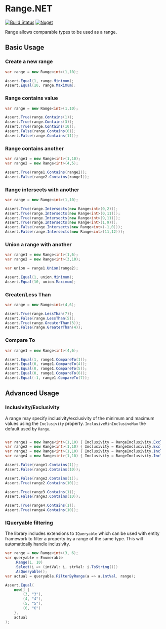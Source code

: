 ﻿# Range.NET
[![Build Status](https://atlanticblue.visualstudio.com/Range.NET/_apis/build/status/mnelsonwhite.Range.NET?branchName=master)](https://atlanticblue.visualstudio.com/Range.NET/_build/latest?definitionId=2&branchName=master)
[![Nuget](https://img.shields.io/badge/nuget-v2.1.0-blue.svg)](https://www.nuget.org/packages/Range.Net)

Range allows comparable types to be used as a range.

## Basic Usage

### Create a new range

``` c#
var range = new Range<int>(1,10);

Assert.Equal(1, range.Minimum);
Assert.Equal(10, range.Maximum);
```

### Range contains value

``` c#
var range = new Range<int>(1,10);

Assert.True(range.Contains(1));
Assert.True(range.Contains(3));
Assert.True(range.Contains(10));
Assert.False(range.Contains(0));
Assert.False(range.Contains(11));
```

### Range contains another

``` c#
var range1 = new Range<int>(1,10);
var range2 = new Range<int>(4,5);

Assert.True(range1.Contains(range2));
Assert.False(range2.Contains(range1));
```

### Range intersects with another

``` c#
var range = new Range<int>(1,10);

Assert.True(range.Intersects(new Range<int>(0,2)));
Assert.True(range.Intersects(new Range<int>(0,11)));
Assert.True(range.Intersects(new Range<int>(9,11)));
Assert.True(range.Intersects(new Range<int>(1,9)));
Assert.False(range.Intersects(new Range<int>(-1,0)));
Assert.False(range.Intersects(new Range<int>(11,12)));
```

### Union a range with another

``` c#
var range1 = new Range<int>(1,6);
var range2 = new Range<int>(3,10);

var union = range1.Union(range2);

Assert.Equal(1, union.Minimum);
Assert.Equal(10, union.Maximum);
```

### Greater/Less Than

``` c#
var range = new Range<int>(4,6);

Assert.True(range.LessThan(7));
Assert.False(range.LessThan(5));
Assert.True(range.GreaterThan(3));
Assert.False(range.GreaterThan(4));
```

### Compare To

``` c#
var range1 = new Range<int>(4,6);

Assert.Equal(1, range1.CompareTo(1));
Assert.Equal(0, range1.CompareTo(4));
Assert.Equal(0, range1.CompareTo(5));
Assert.Equal(0, range1.CompareTo(6));
Assert.Equal(-1, range1.CompareTo(7));
```

## Advanced Usage


### Inclusivity/Exclusivity
A range may specify inclusivity/exclusivity of the minimum and maximum values using the `Inclusivity` property. `InclusiveMinInclusiveMax` the default used by `Range`. 

``` c#

var range1 = new Range<int>(1,10) { Inclusivity = RangeInclusivity.ExclusiveMinExclusiveMax };
var range2 = new Range<int>(1,10) { Inclusivity = RangeInclusivity.ExclusiveMinInclusiveMax };
var range3 = new Range<int>(1,10) { Inclusivity = RangeInclusivity.InclusiveMinExclusiveMax };
var range4 = new Range<int>(1,10) { Inclusivity = RangeInclusivity.InclusiveMinInclusiveMax };

Assert.False(range1.Contains(1));
Assert.False(range1.Contains(10));

Assert.False(range2.Contains(1));
Assert.True(range2.Contains(10));

Assert.True(range3.Contains(1));
Assert.False(range3.Contains(10));

Assert.True(range4.Contains(1));
Assert.True(range4.Contains(10));
```

### IQueryable filtering

The library includes extensions to `IQueryable` which can be used with entity framework to filter a property by a range of the same type. This will automatically handle inclusivity.

``` c#
var range = new Range<int>(3, 6);
var queryable = Enumerable
    .Range(1, 10)
    .Select(i => (intVal: i, strVal: i.ToString()))
    .AsQueryable();
var actual = queryable.FilterByRange(a => a.intVal, range);

Assert.Equal(
    new[] {
        (3, "3"),
        (4, "4"),
        (5, "5"),
        (6, "6")
    },
    actual
);
```

